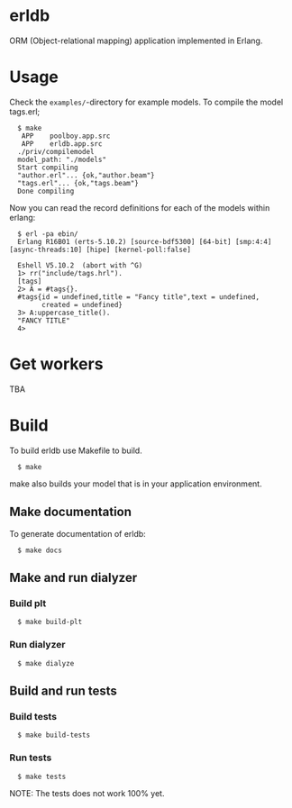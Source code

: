 # erldb

ORM (Object-relational mapping) application implemented in Erlang.

# Usage

Check the ``examples/``-directory for example models. To compile the model tags.erl;
```
  $ make
   APP    poolboy.app.src
   APP    erldb.app.src
  ./priv/compilemodel
  model_path: "./models"
  Start compiling
  "author.erl"... {ok,"author.beam"}
  "tags.erl"... {ok,"tags.beam"}
  Done compiling
```

Now you can read the record definitions for each of the models within erlang:
```
  $ erl -pa ebin/
  Erlang R16B01 (erts-5.10.2) [source-bdf5300] [64-bit] [smp:4:4] [async-threads:10] [hipe] [kernel-poll:false]

  Eshell V5.10.2  (abort with ^G)
  1> rr("include/tags.hrl").
  [tags]
  2> A = #tags{}.
  #tags{id = undefined,title = "Fancy title",text = undefined,
        created = undefined}
  3> A:uppercase_title().
  "FANCY TITLE"
  4>
```

# Get workers

TBA

# Build
To build erldb use Makefile to build.

```
  $ make
```

make also builds your model that is in your application environment.

## Make documentation
To generate documentation of erldb:

```
  $ make docs
```

## Make and run dialyzer

### Build plt
```
  $ make build-plt
```

### Run dialyzer
```
  $ make dialyze
```

## Build and run tests

### Build tests
```
  $ make build-tests
```

### Run tests
```
  $ make tests
```
NOTE: The tests does not work 100% yet.
